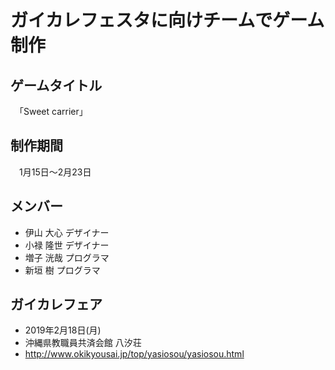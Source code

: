 # ガイカレフェスタに向けチームでゲーム制作  

## ゲームタイトル  
　「Sweet carrier」  

## 制作期間  
　1月15日～2月23日

## メンバー  
* 伊山 大心  デザイナー  
* 小禄 隆世  デザイナー  
* 増子 洸哉  プログラマ  
* 新垣 樹    プログラマ  


## ガイカレフェア  
* 2019年2月18日(月)  
* 沖縄県教職員共済会館 八汐荘  
* http://www.okikyousai.jp/top/yasiosou/yasiosou.html  

